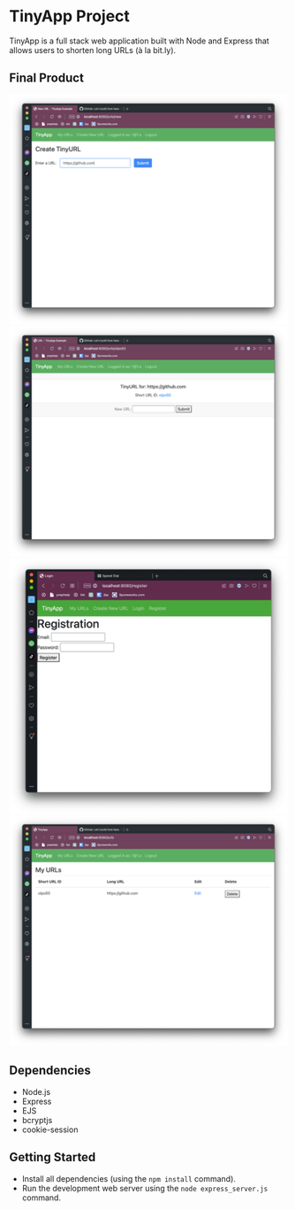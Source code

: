 # TinyApp Project

TinyApp is a full stack web application built with Node and Express that allows users to shorten long URLs (à la bit.ly).

## Final Product

![create page](https://github.com/monki1/tinyapp/blob/main/docs/create-page.png)
![edit page](https://github.com/monki1/tinyapp/blob/main/docs/edit-page.png)
![register page](https://github.com/monki1/tinyapp/blob/main/docs/register-page.png)
![urls page](https://github.com/monki1/tinyapp/blob/main/docs/urls-page.png)

## Dependencies

- Node.js
- Express
- EJS
- bcryptjs
- cookie-session

## Getting Started

- Install all dependencies (using the `npm install` command).
- Run the development web server using the `node express_server.js` command.